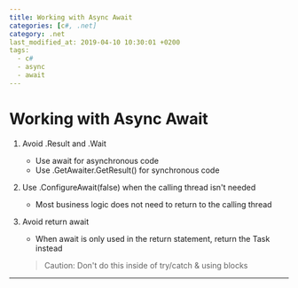 ```yaml
---
title: Working with Async Await
categories: [c#, .net]
category: .net
last_modified_at: 2019-04-10 10:30:01 +0200
tags:
  - c#
  - async
  - await
---
```


# Working with Async Await

1. Avoid .Result and .Wait
   - Use await for asynchronous code
   - Use .GetAwaiter.GetResult() for synchronous code

2. Use .ConfigureAwait(false) when the calling thread isn't needed
   - Most business logic does not need to return to the calling thread

3. Avoid return await
   - When await is only used in the return statement, return the Task instead
   > Caution: Don't do this inside of try/catch & using blocks

---

<!-- ## Singleton Pattern

**volatile** is used to create a memory barrier* between reads and writes on the variable.
**lock**, when used, causes memory barriers to be created around the block inside the lock, in addition to limiting access to the block to one thread.
Memory barriers make it so each thread reads the most current value of the variable (not a local value cached in some register) and that the compiler doesn't reorder statements. -->
